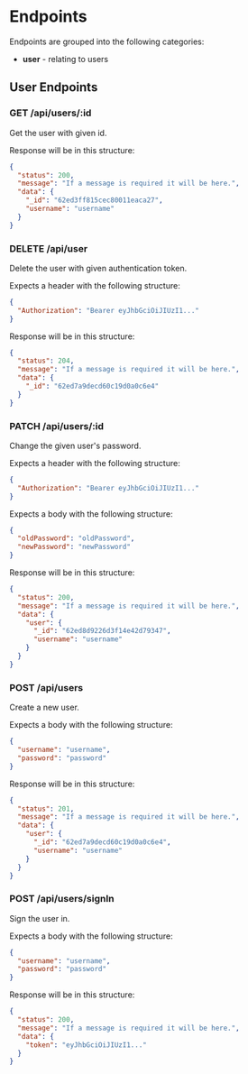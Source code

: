 # Endpoints

Endpoints are grouped into the following categories:

- **user** - relating to users

## User Endpoints

### GET /api/users/:id

Get the user with given id.

Response will be in this structure:

```json
{
  "status": 200,
  "message": "If a message is required it will be here.",
  "data": {
    "_id": "62ed3ff815cec80011eaca27",
    "username": "username"
  }
}
```

### DELETE /api/user

Delete the user with given authentication token.

Expects a header with the following structure:

```json
{
  "Authorization": "Bearer eyJhbGciOiJIUzI1..."
}
```

Response will be in this structure:

```json
{
  "status": 204,
  "message": "If a message is required it will be here.",
  "data": {
    "_id": "62ed7a9decd60c19d0a0c6e4"
  }
}
```

### PATCH /api/users/:id

Change the given user's password.

Expects a header with the following structure:

```json
{
  "Authorization": "Bearer eyJhbGciOiJIUzI1..."
}
```

Expects a body with the following structure:

```json
{
  "oldPassword": "oldPassword",
  "newPassword": "newPassword"
}
```

Response will be in this structure:

```json
{
  "status": 200,
  "message": "If a message is required it will be here.",
  "data": {
    "user": {
      "_id": "62ed8d9226d3f14e42d79347",
      "username": "username"
    }
  }
}
```

### POST /api/users

Create a new user.

Expects a body with the following structure:

```json
{
  "username": "username",
  "password": "password"
}
```

Response will be in this structure:

```json
{
  "status": 201,
  "message": "If a message is required it will be here.",
  "data": {
    "user": {
      "_id": "62ed7a9decd60c19d0a0c6e4",
      "username": "username"
    }
  }
}
```

### POST /api/users/signIn

Sign the user in.

Expects a body with the following structure:

```json
{
  "username": "username",
  "password": "password"
}
```

Response will be in this structure:

```json
{
  "status": 200,
  "message": "If a message is required it will be here.",
  "data": {
    "token": "eyJhbGciOiJIUzI1..."
  }
}
```
